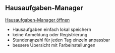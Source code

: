 ## Hausaufgaben-Manager
[Hausaufgaben-Manager öffnen](https://erpicoding.github.io/Hausaufgaben-Manager)
- Hausaufgaben einfach lokal speichern
- keine Anmeldung oder Registrierung
- Stundenanzahl für jeden Tag einzeln anpassbar
- bessere Übersicht mit Farbeinstellungen
<img href="./info/img/main.png">
